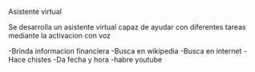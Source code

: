 Asistente virtual

Se desarrolla un asistente virtual capaz de ayudar con diferentes tareas mediante 
la activacion con voz 


-Brinda informacion financiera
-Busca en wikipedia 
-Busca en internet
-Hace chistes 
-Da fecha y hora
-habre youtube

